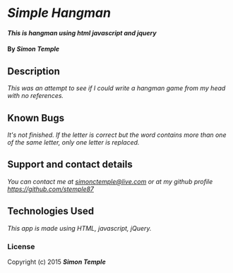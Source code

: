 # _Simple Hangman_

#### _This is hangman using html javascript and jquery_

#### By _**Simon Temple**_

## Description

_This was an attempt to see if I could write a hangman game from my head with no references._

## Known Bugs

_It's not finished. If the letter is correct but the word contains more than one of the same letter, only one letter is replaced._

## Support and contact details

_You can contact me at simonctemple@live.com or at my github profile https://github.com/stemple87_

## Technologies Used

_This app is made using HTML, javascript, jQuery._

### License


Copyright (c) 2015 **_Simon Temple_**
